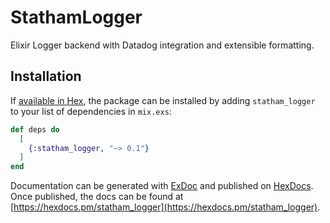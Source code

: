 # StathamLogger

Elixir Logger backend with Datadog integration and extensible formatting.

## Installation

If [available in Hex](https://hex.pm/docs/publish), the package can be installed
by adding `statham_logger` to your list of dependencies in `mix.exs`:

```elixir
def deps do
  [
    {:statham_logger, "~> 0.1"}
  ]
end
```

Documentation can be generated with [ExDoc](https://github.com/elixir-lang/ex_doc)
and published on [HexDocs](https://hexdocs.pm). Once published, the docs can
be found at [https://hexdocs.pm/statham_logger](https://hexdocs.pm/statham_logger).


